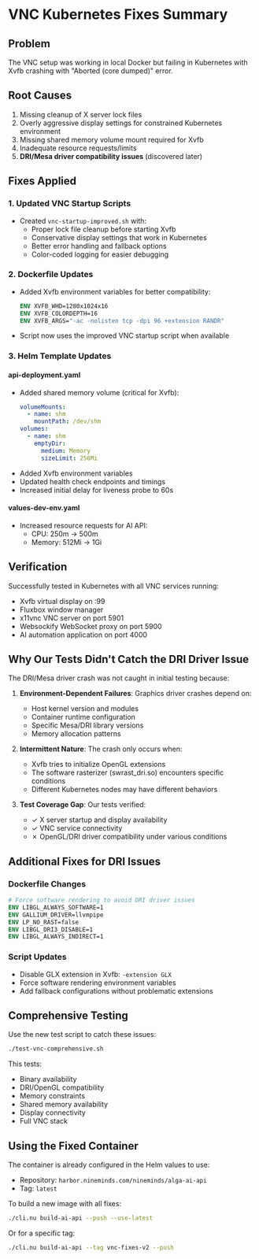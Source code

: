 # VNC Kubernetes Fixes Summary

## Problem
The VNC setup was working in local Docker but failing in Kubernetes with Xvfb crashing with "Aborted (core dumped)" error.

## Root Causes
1. Missing cleanup of X server lock files
2. Overly aggressive display settings for constrained Kubernetes environment  
3. Missing shared memory volume mount required for Xvfb
4. Inadequate resource requests/limits
5. **DRI/Mesa driver compatibility issues** (discovered later)

## Fixes Applied

### 1. Updated VNC Startup Scripts
- Created `vnc-startup-improved.sh` with:
  - Proper lock file cleanup before starting Xvfb
  - Conservative display settings that work in Kubernetes
  - Better error handling and fallback options
  - Color-coded logging for easier debugging

### 2. Dockerfile Updates
- Added Xvfb environment variables for better compatibility:
  ```dockerfile
  ENV XVFB_WHD=1280x1024x16
  ENV XVFB_COLORDEPTH=16
  ENV XVFB_ARGS="-ac -nolisten tcp -dpi 96 +extension RANDR"
  ```
- Script now uses the improved VNC startup script when available

### 3. Helm Template Updates

#### api-deployment.yaml
- Added shared memory volume (critical for Xvfb):
  ```yaml
  volumeMounts:
    - name: shm
      mountPath: /dev/shm
  volumes:
    - name: shm
      emptyDir:
        medium: Memory
        sizeLimit: 256Mi
  ```
- Added Xvfb environment variables
- Updated health check endpoints and timings
- Increased initial delay for liveness probe to 60s

#### values-dev-env.yaml
- Increased resource requests for AI API:
  - CPU: 250m → 500m
  - Memory: 512Mi → 1Gi

## Verification
Successfully tested in Kubernetes with all VNC services running:
- Xvfb virtual display on :99
- Fluxbox window manager
- x11vnc VNC server on port 5901
- Websockify WebSocket proxy on port 5900
- AI automation application on port 4000

## Why Our Tests Didn't Catch the DRI Driver Issue

The DRI/Mesa driver crash was not caught in initial testing because:

1. **Environment-Dependent Failures**: Graphics driver crashes depend on:
   - Host kernel version and modules
   - Container runtime configuration
   - Specific Mesa/DRI library versions
   - Memory allocation patterns

2. **Intermittent Nature**: The crash only occurs when:
   - Xvfb tries to initialize OpenGL extensions
   - The software rasterizer (swrast_dri.so) encounters specific conditions
   - Different Kubernetes nodes may have different behaviors

3. **Test Coverage Gap**: Our tests verified:
   - ✓ X server startup and display availability
   - ✓ VNC service connectivity
   - ✗ OpenGL/DRI driver compatibility under various conditions

## Additional Fixes for DRI Issues

### Dockerfile Changes
```dockerfile
# Force software rendering to avoid DRI driver issues
ENV LIBGL_ALWAYS_SOFTWARE=1
ENV GALLIUM_DRIVER=llvmpipe
ENV LP_NO_RAST=false
ENV LIBGL_DRI3_DISABLE=1
ENV LIBGL_ALWAYS_INDIRECT=1
```

### Script Updates
- Disable GLX extension in Xvfb: `-extension GLX`
- Force software rendering environment variables
- Add fallback configurations without problematic extensions

## Comprehensive Testing

Use the new test script to catch these issues:
```bash
./test-vnc-comprehensive.sh
```

This tests:
- Binary availability
- DRI/OpenGL compatibility
- Memory constraints
- Shared memory availability
- Display connectivity
- Full VNC stack

## Using the Fixed Container
The container is already configured in the Helm values to use:
- Repository: `harbor.nineminds.com/nineminds/alga-ai-api`
- Tag: `latest`

To build a new image with all fixes:
```bash
./cli.nu build-ai-api --push --use-latest
```

Or for a specific tag:
```bash
./cli.nu build-ai-api --tag vnc-fixes-v2 --push
```